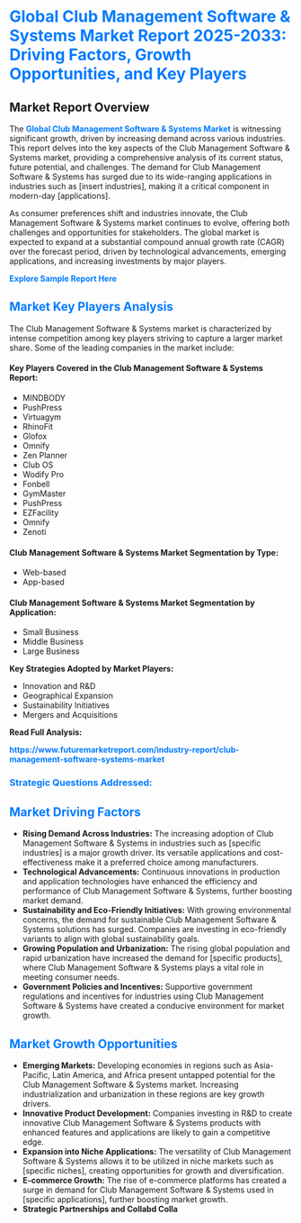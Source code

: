 <h1 style="color: #007BFF;">Global Club Management Software & Systems Market Report 2025-2033: Driving Factors, Growth Opportunities, and Key Players</h1>

<section id="overview">
<h2>Market Report Overview</h2>
<p>The <a href="https://www.futuremarketreport.com/industry-report/club-management-software-systems-market" style="color: #007BFF; text-decoration: none;"><strong>Global Club Management Software & Systems Market</strong></a> is witnessing significant growth, driven by increasing demand across various industries. This report delves into the key aspects of the Club Management Software & Systems market, providing a comprehensive analysis of its current status, future potential, and challenges. The demand for Club Management Software & Systems has surged due to its wide-ranging applications in industries such as [insert industries], making it a critical component in modern-day [applications].</p>
<p>As consumer preferences shift and industries innovate, the Club Management Software & Systems market continues to evolve, offering both challenges and opportunities for stakeholders. The global market is expected to expand at a substantial compound annual growth rate (CAGR) over the forecast period, driven by technological advancements, emerging applications, and increasing investments by major players.</p>
</section>

<section id="overview">
<p><a href="https://www.futuremarketreport.com/request-sample/reportId=48007" style="color: #007BFF; text-decoration: none;"><strong>Explore Sample Report Here</strong></a></p>
</section>

<section id="key-players">
<h2 style="color: #007BFF;">Market Key Players Analysis</h2>
<p>The Club Management Software & Systems market is characterized by intense competition among key players striving to capture a larger market share. Some of the leading companies in the market include:</p>
<h4>Key Players Covered in the Club Management Software & Systems Report:</h4>
<ul><li>MINDBODY</li><li>PushPress</li><li>Virtuagym</li><li>RhinoFit</li><li>Glofox</li><li>Omnify</li><li>Zen Planner</li><li>Club OS</li><li>Wodify Pro</li><li>Fonbell</li><li>GymMaster</li><li>PushPress</li><li>EZFacility</li><li>Omnify</li><li>Zenoti</li></ul>
<h4>Club Management Software & Systems Market Segmentation by Type:</h4>
<ul><li>Web-based</li><li>App-based</li></ul>

<h4>Club Management Software & Systems Market Segmentation by Application:</h4>
<ul><li>Small Business</li><li>Middle Business</li><li>Large Business</li></ul>
<p><strong>Key Strategies Adopted by Market Players:</strong></p>
<ul>
<li>Innovation and R&D</li>
<li>Geographical Expansion</li>
<li>Sustainability Initiatives</li>
<li>Mergers and Acquisitions</li>
</ul>
</section>

<section>
<p><strong>Read Full Analysis: </strong></p><a href="https://www.futuremarketreport.com/industry-report/club-management-software-systems-market" style="color: #007BFF; text-decoration: none;"><strong>https://www.futuremarketreport.com/industry-report/club-management-software-systems-market</strong></a>
<h3 style="color: #007BFF;">Strategic Questions Addressed:</h3>
</section>

<section id="driving-factors">
<h2 style="color: #007BFF;">Market Driving Factors</h2>
<ul>
<li><strong>Rising Demand Across Industries:</strong> The increasing adoption of Club Management Software & Systems in industries such as [specific industries] is a major growth driver. Its versatile applications and cost-effectiveness make it a preferred choice among manufacturers.</li>
<li><strong>Technological Advancements:</strong> Continuous innovations in production and application technologies have enhanced the efficiency and performance of Club Management Software & Systems, further boosting market demand.</li>
<li><strong>Sustainability and Eco-Friendly Initiatives:</strong> With growing environmental concerns, the demand for sustainable Club Management Software & Systems solutions has surged. Companies are investing in eco-friendly variants to align with global sustainability goals.</li>
<li><strong>Growing Population and Urbanization:</strong> The rising global population and rapid urbanization have increased the demand for [specific products], where Club Management Software & Systems plays a vital role in meeting consumer needs.</li>
<li><strong>Government Policies and Incentives:</strong> Supportive government regulations and incentives for industries using Club Management Software & Systems have created a conducive environment for market growth.</li>
</ul>
</section>

<section id="growth-opportunities">
<h2 style="color: #007BFF;">Market Growth Opportunities</h2>
<ul>
<li><strong>Emerging Markets:</strong> Developing economies in regions such as Asia-Pacific, Latin America, and Africa present untapped potential for the Club Management Software & Systems market. Increasing industrialization and urbanization in these regions are key growth drivers.</li>
<li><strong>Innovative Product Development:</strong> Companies investing in R&D to create innovative Club Management Software & Systems products with enhanced features and applications are likely to gain a competitive edge.</li>
<li><strong>Expansion into Niche Applications:</strong> The versatility of Club Management Software & Systems allows it to be utilized in niche markets such as [specific niches], creating opportunities for growth and diversification.</li>
<li><strong>E-commerce Growth:</strong> The rise of e-commerce platforms has created a surge in demand for Club Management Software & Systems used in [specific applications], further boosting market growth.</li>
<li><strong>Strategic Partnerships and Collabd Colla